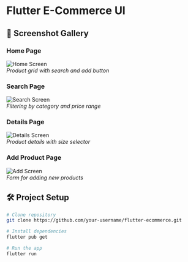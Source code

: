 # Flutter E-Commerce UI

## 📱 Screenshot Gallery

### Home Page
![Home Screen](./screenshots/home.png)  
*Product grid with search and add button*

### Search Page
![Search Screen](./screenshots/search.png)  
*Filtering by category and price range*

### Details Page
![Details Screen](./screenshots/details.png)  
*Product details with size selector*

### Add Product Page
![Add Screen](./screenshots/add.png)  
*Form for adding new products*

## 🛠️ Project Setup

```bash
# Clone repository
git clone https://github.com/your-username/flutter-ecommerce.git

# Install dependencies
flutter pub get

# Run the app
flutter run
